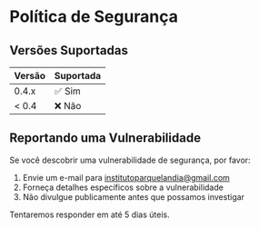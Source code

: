 # Política de Segurança

## Versões Suportadas

| Versão | Suportada |
|--------|-----------|
| 0.4.x  | ✅ Sim    |
| < 0.4  | ❌ Não    |

## Reportando uma Vulnerabilidade

Se você descobrir uma vulnerabilidade de segurança, por favor:

1. Envie um e-mail para institutoparquelandia@gmail.com
2. Forneça detalhes específicos sobre a vulnerabilidade
3. Não divulgue publicamente antes que possamos investigar

Tentaremos responder em até 5 dias úteis.
